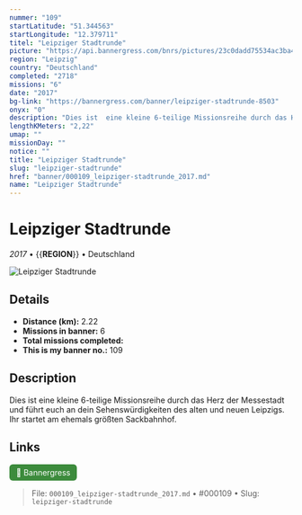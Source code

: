 ```yaml
---
nummer: "109"
startLatitude: "51.344563"
startLongitude: "12.379711"
titel: "Leipziger Stadtrunde"
picture: "https://api.bannergress.com/bnrs/pictures/23c0dadd75534ac3ba400e4b74232da4"
region: "Leipzig"
country: "Deutschland"
completed: "2718"
missions: "6"
date: "2017"
bg-link: "https://bannergress.com/banner/leipziger-stadtrunde-8503"
onyx: "0"
description: "Dies ist  eine kleine 6-teilige Missionsreihe durch das Herz der Messestadt und führt euch an dein Sehenswürdigkeiten des alten und neuen Leipzigs.\nIhr startet am ehemals größten Sackbahnhof."
lengthKMeters: "2,22"
umap: ""
missionDay: ""
notice: ""
title: "Leipziger Stadtrunde"
slug: "leipziger-stadtrunde"
href: "banner/000109_leipziger-stadtrunde_2017.md"
name: "Leipziger Stadtrunde"
---
```

# Leipziger Stadtrunde

*2017* • {{__REGION__}} • Deutschland

![Leipziger Stadtrunde](https://api.bannergress.com/bnrs/pictures/23c0dadd75534ac3ba400e4b74232da4)



## Details
- **Distance (km):** 2.22
- **Missions in banner:** 6
- **Total missions completed:** 
- **This is my banner no.:** 109



## Description
Dies ist  eine kleine 6-teilige Missionsreihe durch das Herz der Messestadt und führt euch an dein Sehenswürdigkeiten des alten und neuen Leipzigs.
Ihr startet am ehemals größten Sackbahnhof.



## Links
<a href="https://bannergress.com/banner/leipziger-stadtrunde-8503" target="_blank" style="display:inline-block;margin-right:8px;padding:6px 12px;background:#3c8b3c;color:#fff;text-decoration:none;border-radius:6px;">🔗 Bannergress</a>



> File: `000109_leipziger-stadtrunde_2017.md` • #000109 • Slug: `leipziger-stadtrunde`
